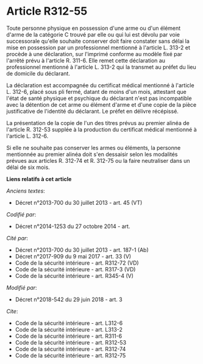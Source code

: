 # Article R312-55

Toute personne physique en possession d'une arme ou d'un élément d'arme de la catégorie C trouvé par elle ou qui lui est
dévolu par voie successorale qu'elle souhaite conserver doit faire constater sans délai la mise en possession par un
professionnel mentionné à l'article L. 313-2 et procède à une déclaration, sur l'imprimé conforme au modèle fixé par l'arrêté
prévu à l'article R. 311-6. Elle remet cette déclaration au professionnel mentionné à l'article L. 313-2 qui la transmet au
préfet du lieu de domicile du déclarant. 

La déclaration est accompagnée du certificat médical mentionné à l'article L. 312-6, placé sous pli fermé, datant de moins
d'un mois, attestant que l'état de santé physique et psychique du déclarant n'est pas incompatible avec la détention de cet
arme ou élément d'arme et d'une copie de la pièce justificative de l'identité du déclarant. Le préfet en délivre récépissé. 

La présentation de la copie de l'un des titres prévus au premier alinéa de l'article R. 312-53 supplée à la production du
certificat médical mentionné à l'article L. 312-6. 

Si elle ne souhaite pas conserver les armes ou éléments, la personne mentionnée au premier alinéa doit s'en dessaisir selon
les modalités prévues aux articles R. 312-74 et R. 312-75 ou la faire neutraliser dans un délai de six mois.

**Liens relatifs à cet article**

_Anciens textes_:

  - Décret n°2013-700 du 30 juillet 2013 - art. 45 (VT)

_Codifié par_:

  - Décret n°2014-1253 du 27 octobre 2014 - art.

_Cité par_:

  - Décret n°2013-700 du 30 juillet 2013 - art. 187-1 (Ab)
  - Décret n°2017-909 du 9 mai 2017 - art. 33 (V)
  - Code de la sécurité intérieure - art. R312-72 (VD)
  - Code de la sécurité intérieure - art. R317-3 (VD)
  - Code de la sécurité intérieure - art. R345-4 (V)

_Modifié par_:

  - Décret n°2018-542 du 29 juin 2018 - art. 3

_Cite_:

  - Code de la sécurité intérieure - art. L312-6
  - Code de la sécurité intérieure - art. L313-2
  - Code de la sécurité intérieure - art. R311-6
  - Code de la sécurité intérieure - art. R312-53
  - Code de la sécurité intérieure - art. R312-74
  - Code de la sécurité intérieure - art. R312-75
